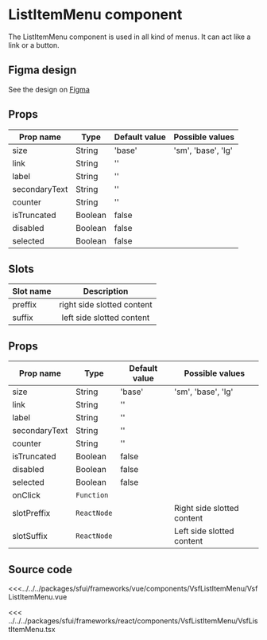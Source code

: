 # ListItemMenu component

The ListItemMenu component is used in all kind of menus. It can act like a link or a button.

<Generate />

## Figma design

See the design on [Figma](https://www.figma.com/file/CWOkbpne0tDpSenT4ZEUTQ/%F0%9F%9B%A0-SFUI-2.0-%7C-Development?node-id=10928%3A14248)

<!-- vue -->
## Props

| Prop name   | Type    | Default value | Possible values                        |
| ----------- | ------- | ------------- | ------------------------------------ |
| size        | String  | 'base'      | 'sm', 'base', 'lg' |
| link       | String  | ''            |                    |
| label    | String | ''         |                    |
| secondaryText    | String | ''         |                    |
| counter    | String | ''         |                    |
| isTruncated    | Boolean | false         |                    |
| disabled    | Boolean | false         |                    |
| selected    | Boolean | false |         |                  |

## Slots

| Slot name |            Description            |
| --------- | :-------------------------------: |
| preffix      |    right side slotted content     |
| suffix     | left side slotted content |

<!-- end vue -->

<!-- react -->
## Props

| Prop name   | Type    | Default value | Possible values                        |
| ----------- | ------- | ------------- | ------------------------------------ |
| size        | String  | 'base'      | 'sm', 'base', 'lg' |
| link       | String  | ''            |                    |
| label    | String | ''         |                    |
| secondaryText    | String | ''         |                    |
| counter    | String | ''         |                    |
| isTruncated    | Boolean | false         |                    |
| disabled    | Boolean | false         |                    |
| selected    | Boolean | false |         |                 |
| onClick  | `Function` |               |                 |
| slotPreffix | `ReactNode` |               | Right side slotted content  |
| slotSuffix | `ReactNode` |               | Left side slotted content  |

<!-- end react -->
## Source code

<!-- vue -->
<<<../../../packages/sfui/frameworks/vue/components/VsfListItemMenu/VsfListItemMenu.vue
<!-- end vue -->
<!-- react -->
<<< ../../../packages/sfui/frameworks/react/components/VsfListItemMenu/VsfListItemMenu.tsx
<!-- end react -->
